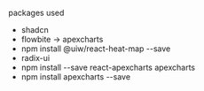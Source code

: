 packages used

- shadcn
- flowbite -> apexcharts
- npm install @uiw/react-heat-map --save
- radix-ui
- npm install --save react-apexcharts apexcharts
- npm install apexcharts --save